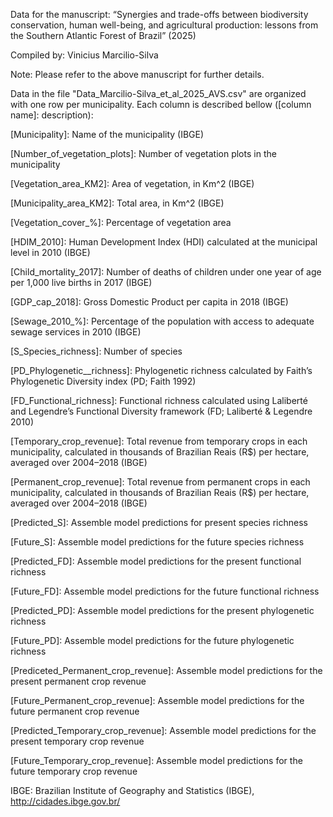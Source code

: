 Data for the manuscript: “Synergies and trade-offs between biodiversity conservation, human well-being, and agricultural production: lessons from the Southern Atlantic Forest of Brazil” (2025)

Compiled by: Vinicius Marcilio-Silva

Note: Please refer to the above manuscript for further details.

Data in the file "Data_Marcilio-Silva_et_al_2025_AVS.csv" are organized with one row per municipality. Each column is described bellow ([column name]: description):

[Municipality]: Name of the municipality (IBGE)

[Number_of_vegetation_plots]: Number of vegetation plots in the municipality

[Vegetation_area_KM2]: Area of vegetation, in Km^2 (IBGE)

[Municipality_area_KM2]: Total area, in Km^2 (IBGE)

[Vegetation_cover_%]: Percentage of vegetation area

[HDIM_2010]: Human Development Index (HDI) calculated at the municipal level in 2010 (IBGE)

[Child_mortality_2017]: Number of deaths of children under one year of age per 1,000 live births in 2017 (IBGE)

[GDP_cap_2018]: Gross Domestic Product per capita in 2018 (IBGE)

[Sewage_2010_%]: Percentage of the population with access to adequate sewage services in 2010 (IBGE)

[S_Species_richness]: Number of species

[PD_Phylogenetic__richness]: Phylogenetic richness calculated by Faith’s Phylogenetic Diversity index (PD; Faith 1992)

[FD_Functional_richness]: Functional richness calculated using Laliberté and Legendre’s Functional Diversity framework (FD; Laliberté & Legendre 2010)

[Temporary_crop_revenue]: Total revenue from temporary crops in each municipality, calculated in thousands of Brazilian Reais (R$) per hectare, averaged over 2004–2018 (IBGE)

[Permanent_crop_revenue]: Total revenue from permanent crops in each municipality, calculated in thousands of Brazilian Reais (R$) per hectare, averaged over 2004–2018 (IBGE)

[Predicted_S]: Assemble model predictions for present species richness

[Future_S]: Assemble model predictions for the future species richness

[Predicted_FD]: Assemble model predictions for the present functional richness

[Future_FD]: Assemble model predictions for the future functional richness

[Predicted_PD]: Assemble model predictions for the present phylogenetic richness

[Future_PD]: Assemble model predictions for the future phylogenetic richness

[Prediceted_Permanent_crop_revenue]: Assemble model predictions for the present permanent crop revenue

[Future_Permanent_crop_revenue]: Assemble model predictions for the future permanent crop revenue

[Predicted_Temporary_crop_revenue]: Assemble model predictions for the present temporary crop revenue

[Future_Temporary_crop_revenue]: Assemble model predictions for the future temporary crop revenue


IBGE: Brazilian Institute of Geography and Statistics (IBGE), http://cidades.ibge.gov.br/
